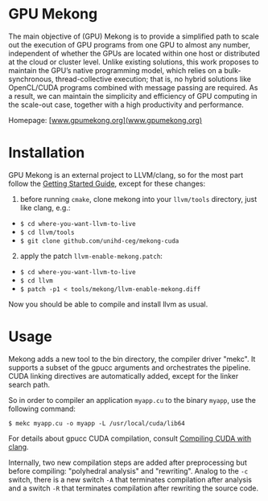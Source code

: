 # GPU Mekong

The main objective of (GPU) Mekong is to provide a simplified path to scale out
the execution of GPU programs from one GPU to almost any number, independent of
whether the GPUs are located within one host or distributed at the cloud or
cluster level. Unlike existing solutions, this work proposes to maintain the
GPU’s native programming model, which relies on a bulk-synchronous,
thread-collective execution; that is, no hybrid solutions like OpenCL/CUDA
programs combined with message passing are required. As a result, we can
maintain the simplicity and efficiency of GPU computing in the scale-out case,
together with a high productivity and performance.

Homepage: [www.gpumekong.org](www.gpumekong.org)

# Installation

GPU Mekong is an external project to LLVM/clang, so for the most part follow
the [Getting Started Guide](https://llvm.org/docs/GettingStarted.html), except
for these changes:

1. before running `cmake`, clone mekong into your `llvm/tools` directory, just
   like clang, e.g.:
  - `$ cd where-you-want-llvm-to-live`
  - `$ cd llvm/tools`
  - `$ git clone github.com/unihd-ceg/mekong-cuda`
2. apply the patch `llvm-enable-mekong.patch`:
  - `$ cd where-you-want-llvm-to-live`
  - `$ cd llvm`
  - `$ patch -p1 < tools/mekong/llvm-enable-mekong.diff`

Now you should be able to compile and install llvm as usual.

# Usage

Mekong adds a new tool to the bin directory, the compiler driver "mekc".
It supports a subset of the gpucc arguments and orchestrates the pipeline.
CUDA linking directives are automatically added, except for the linker
search path.

So in order to compiler an application `myapp.cu` to the binary `myapp`,
use the following command:

`$ mekc myapp.cu -o myapp -L /usr/local/cuda/lib64`

For details about gpucc CUDA compilation, consult
[Compiling CUDA with clang](https://llvm.org/docs/CompileCudaWithLLVM.html).

Internally, two new compilation steps are added after preprocessing but
before compiling: "polyhedral analysis" and "rewriting".
Analog to the `-c` switch, there is a new switch `-A` that terminates
compilation after analysis and a switch `-R` that terminates compilation
after rewriting the source code.
